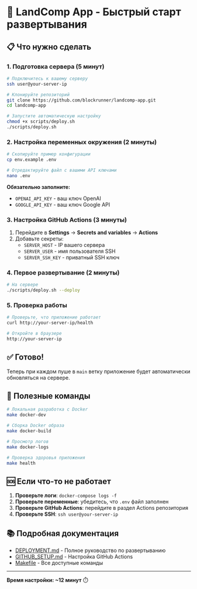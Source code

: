 # 🚀 LandComp App - Быстрый старт развертывания

## 📋 Что нужно сделать

### 1. Подготовка сервера (5 минут)

```bash
# Подключитесь к вашему серверу
ssh user@your-server-ip

# Клонируйте репозиторий
git clone https://github.com/blockrunner/landcomp-app.git
cd landcomp-app

# Запустите автоматическую настройку
chmod +x scripts/deploy.sh
./scripts/deploy.sh
```

### 2. Настройка переменных окружения (2 минуты)

```bash
# Скопируйте пример конфигурации
cp env.example .env

# Отредактируйте файл с вашими API ключами
nano .env
```

**Обязательно заполните:**
- `OPENAI_API_KEY` - ваш ключ OpenAI
- `GOOGLE_API_KEY` - ваш ключ Google API

### 3. Настройка GitHub Actions (3 минуты)

1. Перейдите в **Settings** → **Secrets and variables** → **Actions**
2. Добавьте секреты:
   - `SERVER_HOST` - IP вашего сервера
   - `SERVER_USER` - имя пользователя SSH
   - `SERVER_SSH_KEY` - приватный SSH ключ

### 4. Первое развертывание (2 минуты)

```bash
# На сервере
./scripts/deploy.sh --deploy
```

### 5. Проверка работы

```bash
# Проверьте, что приложение работает
curl http://your-server-ip/health

# Откройте в браузере
http://your-server-ip
```

## ✅ Готово!

Теперь при каждом пуше в `main` ветку приложение будет автоматически обновляться на сервере.

## 🔧 Полезные команды

```bash
# Локальная разработка с Docker
make docker-dev

# Сборка Docker образа
make docker-build

# Просмотр логов
make docker-logs

# Проверка здоровья приложения
make health
```

## 🆘 Если что-то не работает

1. **Проверьте логи**: `docker-compose logs -f`
2. **Проверьте переменные**: убедитесь, что `.env` файл заполнен
3. **Проверьте GitHub Actions**: перейдите в раздел Actions репозитория
4. **Проверьте SSH**: `ssh user@your-server-ip`

## 📚 Подробная документация

- [DEPLOYMENT.md](DEPLOYMENT.md) - Полное руководство по развертыванию
- [GITHUB_SETUP.md](GITHUB_SETUP.md) - Настройка GitHub Actions
- [Makefile](Makefile) - Все доступные команды

---

**Время настройки: ~12 минут** ⏱️
